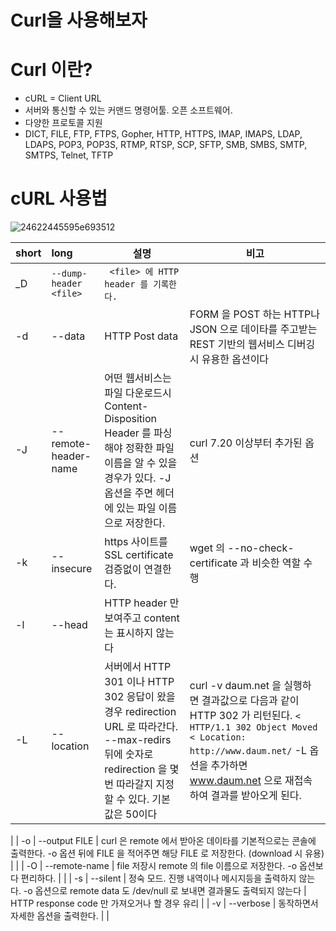 # Curl을 사용해보자

# Curl 이란?
- cURL = Client URL
- 서버와 통신할 수 있는 커맨드 명령어툴. 오픈 소프트웨어.
- 다양한 프로토콜 지원 
- DICT, FILE, FTP, FTPS, Gopher, HTTP, HTTPS, IMAP, IMAPS, LDAP, LDAPS, POP3, POP3S, RTMP, RTSP, SCP, SFTP, SMB, SMBS, SMTP, SMTPS, Telnet, TFTP

# cURL 사용법
![24622445595e693512](https://user-images.githubusercontent.com/24876345/51222356-bda92d00-1980-11e9-8fa3-5cb3335226b3.png)



| short | long | 설명 | 비고 |
|:--------|:--------|--------|--------|
| _D | ```` --dump-header <file> ````| ```` <file> 에 HTTP header 를 기록한다.```` |   |
| -d | --data| HTTP Post data | FORM 을 POST 하는 HTTP나 JSON 으로 데이타를 주고받는 REST 기반의 웹서비스 디버깅시 유용한 옵션이다 |
| -J | --remote-header-name | 어떤 웹서비스는 파일 다운로드시 Content-Disposition Header 를 파싱해야 정확한 파일이름을 알 수 있을 경우가 있다. -J 옵션을 주면 헤더에 있는 파일 이름으로 저장한다. | curl 7.20 이상부터 추가된 옵션 |
| -k | --insecure | https 사이트를 SSL certificate 검증없이 연결한다. | wget 의 --no-check-certificate 과 비슷한 역할 수행 |
| -l | --head | HTTP header 만 보여주고 content 는 표시하지 않는다 | |
| -L | --location | 서버에서 HTTP 301 이나 HTTP 302 응답이 왔을 경우 redirection URL 로 따라간다. --max-redirs 뒤에 숫자로 redirection 을 몇 번 따라갈지 지정할 수 있다. 기본 값은 50이다 | curl -v daum.net 을 실행하면 결과값으로 다음과 같이 HTTP 302 가 리턴된다. ```` < HTTP/1.1 302 Object Moved  < Location: http://www.daum.net/ ```` -L 옵션을 추가하면 www.daum.net 으로 재접속하여 결과를 받아오게 된다.
 |
| -o | --output FILE | curl 은 remote 에서 받아온 데이타를 기본적으로는 콘솔에 출력한다. -o 옵션 뒤에 FILE 을 적어주면 해당 FILE 로 저장한다. (download 시 유용) | |
| -O | --remote-name | file 저장시 remote 의 file 이름으로 저장한다. -o 옵션보다 편리하다. | |
| -s | --silent | 정숙 모드. 진행 내역이나 메시지등을 출력하지 않는다. -o 옵션으로 remote data 도 /dev/null 로 보내면 결과물도 출력되지 않는다 | HTTP response code 만 가져오거나 할 경우 유리 |
| -v | --verbose | 동작하면서 자세한 옵션을 출력한다. | |
